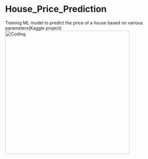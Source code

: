 # House_Price_Prediction
Training ML model to predict the price of a house based on various parameters(Kaggle project)
<img align="left" alt="Coding" width="400" src="https://media.tenor.com/ZIcTpLdmxgAAAAAM/newhome.gif">

